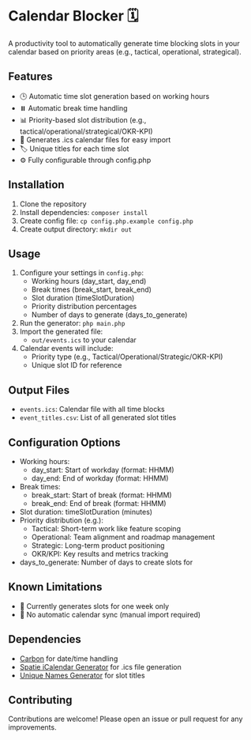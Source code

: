 # Calendar Blocker 🗓️

A productivity tool to automatically generate time blocking slots in your calendar based on priority areas (e.g., tactical, operational, strategical).

## Features

- 🕒 Automatic time slot generation based on working hours
- ⏸️ Automatic break time handling
- 📊 Priority-based slot distribution (e.g., tactical/operational/strategical/OKR-KPI)
- 📅 Generates .ics calendar files for easy import
- 🏷️ Unique titles for each time slot
- ⚙️ Fully configurable through config.php

## Installation

1. Clone the repository
2. Install dependencies: `composer install`
3. Create config file: `cp config.php.example config.php`
4. Create output directory: `mkdir out`

## Usage

1. Configure your settings in `config.php`:
   - Working hours (day_start, day_end)
   - Break times (break_start, break_end)
   - Slot duration (timeSlotDuration)
   - Priority distribution percentages
   - Number of days to generate (days_to_generate)
2. Run the generator: `php main.php`
3. Import the generated file:
   - `out/events.ics` to your calendar
4. Calendar events will include:
   - Priority type (e.g., Tactical/Operational/Strategic/OKR-KPI)
   - Unique slot ID for reference

## Output Files

- `events.ics`: Calendar file with all time blocks
- `event_titles.csv`: List of all generated slot titles

## Configuration Options

- Working hours:
  - day_start: Start of workday (format: HHMM)
  - day_end: End of workday (format: HHMM)
- Break times:
  - break_start: Start of break (format: HHMM)
  - break_end: End of break (format: HHMM)
- Slot duration: timeSlotDuration (minutes)
- Priority distribution (e.g.):
  - Tactical: Short-term work like feature scoping
  - Operational: Team alignment and roadmap management
  - Strategic: Long-term product positioning
  - OKR/KPI: Key results and metrics tracking
- days_to_generate: Number of days to create slots for

## Known Limitations

- 📅 Currently generates slots for one week only
- 🔄 No automatic calendar sync (manual import required)

## Dependencies

- [Carbon](https://carbon.nesbot.com/) for date/time handling
- [Spatie iCalendar Generator](https://github.com/spatie/icalendar-generator) for .ics file generation
- [Unique Names Generator](https://github.com/chypriote/unique-names-generator) for slot titles

## Contributing

Contributions are welcome! Please open an issue or pull request for any improvements.
